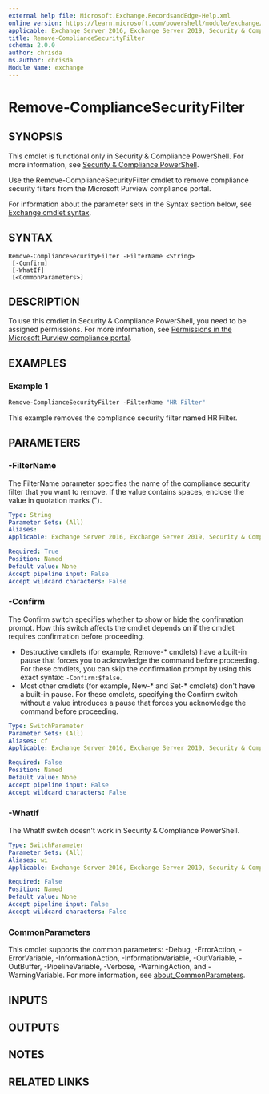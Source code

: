 ```yaml
---
external help file: Microsoft.Exchange.RecordsandEdge-Help.xml
online version: https://learn.microsoft.com/powershell/module/exchange/remove-compliancesecurityfilter
applicable: Exchange Server 2016, Exchange Server 2019, Security & Compliance
title: Remove-ComplianceSecurityFilter
schema: 2.0.0
author: chrisda
ms.author: chrisda
Module Name: exchange
---
```


# Remove-ComplianceSecurityFilter

## SYNOPSIS
This cmdlet is functional only in Security & Compliance PowerShell. For more information, see [Security & Compliance PowerShell](https://learn.microsoft.com/powershell/exchange/scc-powershell).

Use the Remove-ComplianceSecurityFilter cmdlet to remove compliance security filters from the Microsoft Purview compliance portal.

For information about the parameter sets in the Syntax section below, see [Exchange cmdlet syntax](https://learn.microsoft.com/powershell/exchange/exchange-cmdlet-syntax).

## SYNTAX

```
Remove-ComplianceSecurityFilter -FilterName <String>
 [-Confirm]
 [-WhatIf]
 [<CommonParameters>]
```

## DESCRIPTION
To use this cmdlet in Security & Compliance PowerShell, you need to be assigned permissions. For more information, see [Permissions in the Microsoft Purview compliance portal](https://learn.microsoft.com/purview/microsoft-365-compliance-center-permissions).

## EXAMPLES

### Example 1
```powershell
Remove-ComplianceSecurityFilter -FilterName "HR Filter"
```

This example removes the compliance security filter named HR Filter.

## PARAMETERS

### -FilterName
The FilterName parameter specifies the name of the compliance security filter that you want to remove. If the value contains spaces, enclose the value in quotation marks (").

```yaml
Type: String
Parameter Sets: (All)
Aliases:
Applicable: Exchange Server 2016, Exchange Server 2019, Security & Compliance

Required: True
Position: Named
Default value: None
Accept pipeline input: False
Accept wildcard characters: False
```

### -Confirm
The Confirm switch specifies whether to show or hide the confirmation prompt. How this switch affects the cmdlet depends on if the cmdlet requires confirmation before proceeding.

- Destructive cmdlets (for example, Remove-\* cmdlets) have a built-in pause that forces you to acknowledge the command before proceeding. For these cmdlets, you can skip the confirmation prompt by using this exact syntax: `-Confirm:$false`.
- Most other cmdlets (for example, New-\* and Set-\* cmdlets) don't have a built-in pause. For these cmdlets, specifying the Confirm switch without a value introduces a pause that forces you acknowledge the command before proceeding.

```yaml
Type: SwitchParameter
Parameter Sets: (All)
Aliases: cf
Applicable: Exchange Server 2016, Exchange Server 2019, Security & Compliance

Required: False
Position: Named
Default value: None
Accept pipeline input: False
Accept wildcard characters: False
```

### -WhatIf
The WhatIf switch doesn't work in Security & Compliance PowerShell.

```yaml
Type: SwitchParameter
Parameter Sets: (All)
Aliases: wi
Applicable: Exchange Server 2016, Exchange Server 2019, Security & Compliance

Required: False
Position: Named
Default value: None
Accept pipeline input: False
Accept wildcard characters: False
```

### CommonParameters
This cmdlet supports the common parameters: -Debug, -ErrorAction, -ErrorVariable, -InformationAction, -InformationVariable, -OutVariable, -OutBuffer, -PipelineVariable, -Verbose, -WarningAction, and -WarningVariable. For more information, see [about_CommonParameters](https://go.microsoft.com/fwlink/p/?LinkID=113216).

## INPUTS

## OUTPUTS

## NOTES

## RELATED LINKS
